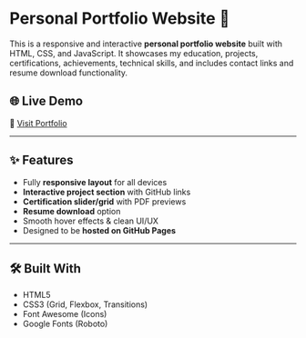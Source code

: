 # Personal Portfolio Website 💼

This is a responsive and interactive **personal portfolio website** built with HTML, CSS, and JavaScript. It showcases my education, projects, certifications, achievements, technical skills, and includes contact links and resume download functionality.

## 🌐 Live Demo

🔗 [Visit Portfolio](https://balajibala45.github.io/Portfolio/) 

---

## ✨ Features

- Fully **responsive layout** for all devices
- **Interactive project section** with GitHub links
- **Certification slider/grid** with PDF previews
- **Resume download** option
- Smooth hover effects & clean UI/UX
- Designed to be **hosted on GitHub Pages**

---

## 🛠️ Built With

- HTML5
- CSS3 (Grid, Flexbox, Transitions)
- Font Awesome (Icons)
- Google Fonts (Roboto)




